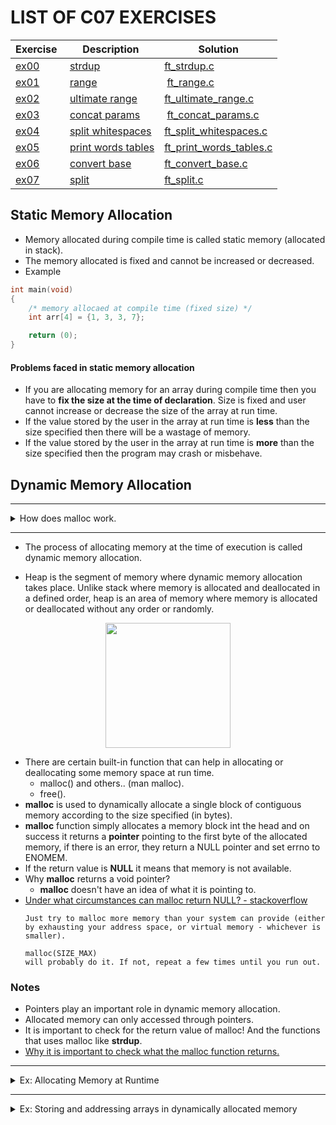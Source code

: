 # LIST OF C07 EXERCISES

|Exercise  |Description |Solution                     
|----------|------------|---------
|[ex00](https://github.com/Abdelghafour2001/1337/tree/master/Piscine-2021/DAYS/C07/ex00/) | [strdup](https://github.com/Abdelghafour2001/1337/tree/master/Piscine-2021/DAYS/C07/ex00/README.md) | [ft_strdup.c](https://github.com/Abdelghafour2001/1337/tree/master/Piscine-2021/DAYS/C07/ex00/ft_strdup.c)
|[ex01](https://github.com/Abdelghafour2001/1337/tree/master/Piscine-2021/DAYS/C07/ex01) | [range](https://github.com/Abdelghafour2001/1337/tree/master/Piscine-2021/DAYS/C07/ex01/README.md) | [ft_range.c](https://github.com/Abdelghafour2001/1337/tree/master/Piscine-2021/DAYS/C07/ex01/ft_range.c)
|[ex02](https://github.com/Abdelghafour2001/1337/tree/master/Piscine-2021/DAYS/C07/ex02) | [ultimate range](https://github.com/Abdelghafour2001/1337/tree/master/Piscine-2021/DAYS/C07/ex02/README.md) | [ft_ultimate_range.c](https://github.com/Abdelghafour2001/1337/tree/master/Piscine-2021/DAYS/C07/ex02/ft_ultimate_range.c)
|[ex03](https://github.com/Abdelghafour2001/1337/tree/master/Piscine-2021/DAYS/C07/ex03) | [concat params](https://github.com/Abdelghafour2001/1337/tree/master/Piscine-2021/DAYS/C07/ex03/README.md) | [ft_concat_params.c](https://github.com/Abdelghafour2001/1337/tree/master/Piscine-2021/DAYS/C07/ex03/ft_concat_params.c)
|[ex04](https://github.com/Abdelghafour2001/1337/tree/master/Piscine-2021/DAYS/C07/ex04) | [split whitespaces](https://github.com/Abdelghafour2001/1337/tree/master/Piscine-2021/DAYS/C07/ex04/README.md) | [ft_split_whitespaces.c](https://github.com/Abdelghafour2001/1337/tree/master/Piscine-2021/DAYS/C07/ex04/ft_split_whitespaces.c)
|[ex05](https://github.com/Abdelghafour2001/1337/tree/master/Piscine-2021/DAYS/C07/ex05) | [print words tables](https://github.com/Abdelghafour2001/1337/tree/master/Piscine-2021/DAYS/C07/ex05/README.md) | [ft_print_words_tables.c](https://github.com/Abdelghafour2001/1337/tree/master/Piscine-2021/DAYS/C07/ex05/ft_print_words_tables.c)
|[ex06](https://github.com/Abdelghafour2001/1337/tree/master/Piscine-2021/DAYS/C07/ex06) | [convert base](https://github.com/Abdelghafour2001/1337/tree/master/Piscine-2021/DAYS/C07/ex06/README.md) | [ft_convert_base.c](https://github.com/Abdelghafour2001/1337/tree/master/Piscine-2021/DAYS/C07/ex06/ft_convert_base.c)
|[ex07](https://github.com/Abdelghafour2001/1337/tree/master/Piscine-2021/DAYS/C07/ex07) | [split](https://github.com/Abdelghafour2001/1337/tree/master/Piscine-2021/DAYS/C07/ex07/README.md) | [ft_split.c](https://github.com/Abdelghafour2001/1337/tree/master/Piscine-2021/DAYS/C07/ex07/ft_split.c)

## Static Memory Allocation
- Memory allocated during compile time is called static memory (allocated in stack).
- The memory allocated is fixed and cannot be increased or decreased.
- Example
```c
int	main(void)
{
	/* memory allocaed at compile time (fixed size) */
	int	arr[4] = {1, 3, 3, 7};

	return (0);
}
```
#### Problems faced in static memory allocation
- If you are allocating memory for an array during compile time then you have to __fix the size at the time of declaration__. Size is fixed and user cannot increase or decrease the size of the array at run time.
- If the value stored by the user in the array at run time is __less__ than the size specified then there will be a wastage of memory.
- If the value stored by the user in the array at run time is __more__ than the size specified then the program may crash or misbehave.

## Dynamic Memory Allocation

----

<details>
<summary>How does malloc work.</summary>

---
> [How does malloc work.](https://www.youtube.com/watch?v=SuBch2MZpZM)
---

- Ex: 

```C
char	*ptr;

ptr = (char *) malloc (4 * sizeof(char));
ptr[0] = '1';
ptr[1] = '3';
ptr[2] = '3';
ptr[3] = '7';
```
1. This statement `int	*ptr` is a static memory allocation
```
		  +-------------+
		  |    Stack    |
		  +-------------+
	S0x00     |	        |
	S0x01     | ptr = H0x44 |
	S0x02     |	        |
		  +-------------+
- S0x01 is the address of ptr variable.
```
2. Next comes our dynamic memory allocation statement `ptr = (char *) malloc (4 * sizeof(char)));`
```
# malloc takes one argument which is the size of the memory to be allocated (in bytes).
		  +-------------+
		  |    Heap     |
	          +-------------+
	H0x1336   |	        |
	H0x1337   | #GarbageV#  |
	H0x1338   | #GarbageV#  |
	H0x1338   | #GrabageV#  |
	H0x1338   | #GarbageV#  |
	H0x1338   |	        |
		  +-------------+
```
3. Malloc returns the base address of the allocated memory which gets stored in __ptr__
```
		  +---------------+
		  |    Stack      |
		  +---------------+
	S0x00     |	          |
	S0x01     | ptr = H0x1337 |
	S0x02     |	          |
		  +---------------+
- Now using ptr we can access the memory allocated in heap with malloc.
```
4. Now we can assign it. ptr[0] = '1';
```
		  +-------------+
		  |    Heap     |
	          +-------------+
	H0x1336   |	        |
	H0x1337   |     '1'     |
	H0x1338   |     '3'     |
	H0x1338   |     '3'     |
	H0x1338   |     '7'     |
	H0x1338   |	        |
		  +-------------+
```
- If the heap is full and malloc cannot allocate memory, malloc returns NULL. That's why we should always check for the return value of the malloc function.

</details>

---

- The process of allocating memory at the time of execution is called dynamic memory allocation. 

- Heap is the segment of memory where dynamic memory allocation takes place. Unlike stack where memory is allocated and deallocated in a defined order, heap is an area of memory where memory is allocated or deallocated without any order or randomly.

</p>
<p align="center">  
<img src ="https://github.com/Abdelghafour2001/1337/blob/master/Piscine-2021/imgs/heap.png" width="200">
</p>

- There are certain built-in function that can help in allocating or deallocating some memory space at run time.
	- malloc() and others.. (man malloc).
	- free().
- __malloc__ is used to dynamically allocate a single block of contiguous memory according to the size specified (in bytes).
- __malloc__ function simply allocates a memory block int the head and on success it returns a __pointer__ pointing to the first byte of the allocated memory, if there is an error, they return a NULL pointer and set errno to ENOMEM.
- If the return value is __NULL__ it means that memory is not available.
- Why __malloc__ returns a void pointer?
	- __malloc__ doesn't have an idea of what it is pointing to.
- [Under what circumstances can malloc return NULL? - stackoverflow](https://stackoverflow.com/questions/9101597/under-what-circumstances-can-malloc-return-null)
	```
	Just try to malloc more memory than your system can provide (either by exhausting your address space, or virtual memory - whichever is smaller).

	malloc(SIZE_MAX)
	will probably do it. If not, repeat a few times until you run out.
	```

### Notes
- Pointers play an important role in dynamic memory allocation.
- Allocated memory can only accessed through pointers.
- It is important to check for the return value of malloc! And the functions that uses malloc like __strdup__.
- [Why it is important to check  what the malloc function returns.](https://medium.com/pvs-studio/why-it-is-important-to-check-what-the-malloc-function-returned-ba39f3d13a83)

-----

<details>
<summary>Ex: Allocating Memory at Runtime</summary>

## Allocating memory at runtime

- Dynamic memory allocation is when you allocate memory for your own variables at runtime, This will happen in the heap memory location.
- Stack: is a memory location for so-called automatic duration variables that come and go as functions or blocks  are entered and exited.
- Automatically allocated variables only persist during their own block or function.
- Dynamically allocated memory on the other hand, is explicitly managed, so allocated and freed, by the user from the so-called heap.
- The function to ask from memory is called

`malloc`  as in memory allocation and is part of the standard library: `stdlib.h`.

> [Codecast sanbox (memory visualization)](https://codecast.france-ioi.org/v6/)

```c
#include <stdio.h>
#include <stdlib.h>

int main(void)
{
    //! showMemory(start=272) (Codecast sandbox)
    int *intptr;
    double *doubleptr;
    intptr = (int *) malloc(sizeof(int));
    *intptr = 4;
    doubleptr = (double *) malloc(sizeof(double));
    *doubleptr = 40.5;

    printf("*intptr = %d\n", *intptr);
    printf("*doubleptr = %.2lf\n", *doubleptr);

    return 0;
}
```
### Notes:
1. include <stdio.h> if we wanna use printf or scanf
2. include <stdlib.h> if we wanna use malloc
3. We need a pointer var to store the address of where our malloc return/resurved for us.
4. (int \*) <- casting to the correct data type. You can convert the values from one type to another using casting (\*) because we are storing the return reserved address from malloc stored for us.

## Freeing dynamically allocated memory

```c
#include <stdio.h>
#include <stdlib.h>

int main(void) {
    //! showMemory(start=438, cursors=[a,b,c])
    int *a, *b, *c;
    a = (int *) malloc(sizeof(int));
    *a = 1;
    printf("I stored %d at memory location %p.\n", *a, a);
    b = (int *) malloc(sizeof(int));
    *b = 2;
    free(a);
    c = (int *) malloc(sizeof(int));
    *c = 3;
    printf("Can I still access a?\n");
    printf("I stored %d at memory location %p.\n", *a, a);
    return 0;
}
```

### Notes:
1. The malloc() function return a void pointer which we need to then cast to the correct data type using (type \*)
2. We use free() function to deallocate memory.

</details>

-----

<details>
<summary>Ex: Storing and addressing arrays in dynamically allocated memory</summary>

## Allocate memory for arrays using malloc

```c
#include <stdlib.h>
#include <stdio.h>

int main(void)
{
    int *array;
    array = (int *) malloc(5 * sizeof(int));

    int i;
    for(i = 0; i < 5; i++)
        array[i] = i * i;
    for(i = 0; i < 5; i++)
        printf("array[%d] = %d\n", i, array[i]);

    free(array);

    return 0;
}
```
### Notes:
- The idea to take the size of the data type you wish to store and then multiply it by the number of elements for which you need space.

## Learn from another example of array memory allocation

```c
#include <stdlib.h>
#include <stdio.h>

int *allocate_int_array(int n);
double find_average(int *arr, int n);
int main(void)
{
    int num, i;
    int *ptr_arr;
    double average;

    printf("How man grades would you like to enter? ");
    scanf("%d", &num);
    ptr_arr = allocate_int_array(num);
    printf("Please enter %d grades: ", num);
    for(i = 0; i < num; i++)
    {
        scanf("%d", ptr_arr + i); // same as: &ptr_arr[i]
    }
    average = find_average(ptr_arr, num);
    for(i = 0; i < num; i++)
    {
        printf("ptr_arr[%d] = %d\n", i, ptr_arr[i]);
    }
    printf("And its average is = %.2lf.\n", average);

    free(ptr_arr);
    return 0;
}

double find_average(int *arr, int n)
{
    int i;
    double result = 0.0;
    for(i = 0; i < n; i++)
    {
        result += arr[i];
    }
    result = result / n;
    return result;
}

int *allocate_int_array(int n)
{
    // returns a pointer to the first element.
    int *ptr;
    ptr = (int *) malloc(n * sizeof(int));
    return ptr;
}
```

### Notes:
1. example of the use of malloc, memory allocation, for an array for which we don't know the size in advance.
2. We declare a function of the pointer type when we want to return a pointer (address)

